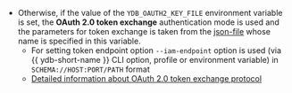 - Otherwise, if the value of the `YDB_OAUTH2_KEY_FILE` environment variable is set, the **OAuth 2.0 token exchange** authentication mode is used and the parameters for token exchange is taken from the [json-file](../../reference/ydb-sdk/auth#oauth2-key-file-format) whose name is specified in this variable.
    - For setting token endpoint option `--iam-endpoint` option is used (via {{ ydb-short-name }} CLI option, profile or environment variable) in `SCHEMA://HOST:PORT/PATH` format
    - [Detailed information about OAuth 2.0 token exchange protocol](https://www.rfc-editor.org/rfc/rfc8693)
